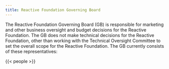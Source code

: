 ```yaml
---
title: Reactive Foundation Governing Board
---
```


The Reactive Foundation Governing Board (GB) is responsible for marketing and other business oversight and budget decisions for the Reactive Foundation. The GB does not make technical decisions for the Reactive Foundation, other than working with the Technical Oversight Committee to set the overall scope for the Reactive Foundation. The GB currently consists of these representatives:

{{< people >}}
